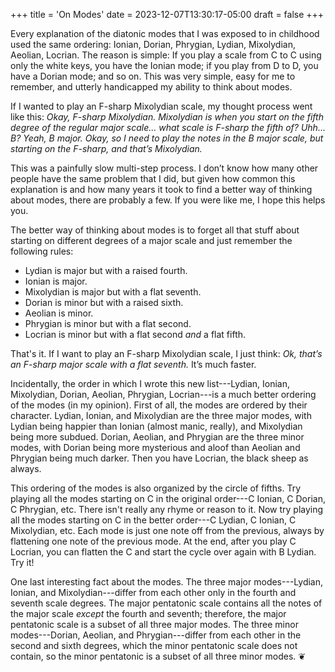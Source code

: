 +++
title = 'On Modes'
date = 2023-12-07T13:30:17-05:00
draft = false
+++

Every explanation of the diatonic modes that I was exposed to in childhood used the same ordering: Ionian, Dorian, Phrygian, Lydian, Mixolydian, Aeolian, Locrian. The reason is simple: If you play a scale from C to C using only the white keys, you have the Ionian mode; if you play from D to D, you have a Dorian mode; and so on. This was very simple, easy for me to remember, and utterly handicapped my ability to think about modes.

If I wanted to play an F-sharp Mixolydian scale, my thought process went like this: *Okay, F-sharp Mixolydian. Mixolydian is when you start on the fifth degree of the regular major scale... what scale is F-sharp the fifth of? Uhh... B? Yeah, B major. Okay, so I need to play the notes in the B major scale, but starting on the F-sharp, and that’s Mixolydian.*

This was a painfully slow multi-step process. I don’t know how many other people have the same problem that I did, but given how common this explanation is and how many years it took to find a better way of thinking about modes, there are probably a few. If you were like me, I hope this helps you.

The better way of thinking about modes is to forget all that stuff about starting on different degrees of a major scale and just remember the following rules:

- Lydian is major but with a raised fourth.
- Ionian is major.
- Mixolydian is major but with a flat seventh.
- Dorian is minor but with a raised sixth.
- Aeolian is minor.
- Phrygian is minor but with a flat second.
- Locrian is minor but with a flat second *and* a flat fifth.

That's it. If I want to play an F-sharp Mixolydian scale, I just think: *Ok, that’s an F-sharp major scale with a flat seventh.* It’s much faster.

Incidentally, the order in which I wrote this new list---Lydian, Ionian, Mixolydian, Dorian, Aeolian, Phrygian, Locrian---is a much better ordering of the modes (in my opinion). First of all, the modes are ordered by their character. Lydian, Ionian, and Mixolydian are the three major modes, with Lydian being happier than Ionian (almost manic, really), and Mixolydian being more subdued. Dorian, Aeolian, and Phrygian are the three minor modes, with Dorian being more mysterious and aloof than Aeolian and Phrygian being much darker. Then you have Locrian, the black sheep as always.

This ordering of the modes is also organized by the circle of fifths. Try playing all the modes starting on C in the original order---C Ionian, C Dorian, C Phrygian, etc. There isn't really any rhyme or reason to it. Now try playing all the modes starting on C in the better order---C Lydian, C Ionian, C Mixolydian, etc. Each mode is just one note off from the previous, always by flattening one note of the previous mode. At the end, after you play C Locrian, you can flatten the C and start the cycle over again with B Lydian. Try it!

One last interesting fact about the modes. The three major modes---Lydian, Ionian, and Mixolydian---differ from each other only in the fourth and seventh scale degrees. The major pentatonic scale contains all the notes of the major scale *except* the fourth and seventh; therefore, the major pentatonic scale is a subset of all three major modes. The three minor modes---Dorian, Aeolian, and Phrygian---differ from each other in the second and sixth degrees, which the minor pentatonic scale does not contain, so the minor pentatonic is a subset of all three minor modes. &#x2766;
